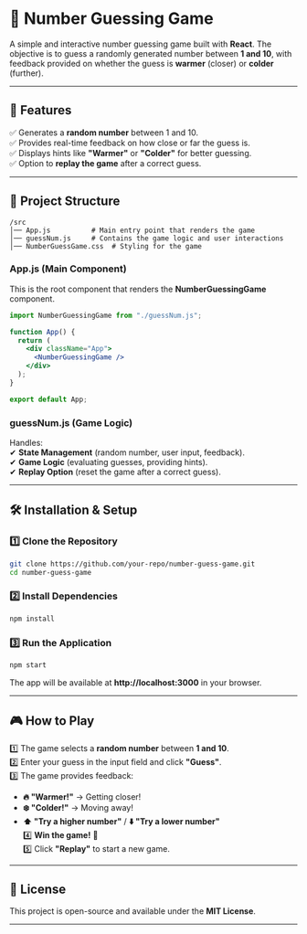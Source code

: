 # 🎯 Number Guessing Game  

A simple and interactive number guessing game built with **React**. The objective is to guess a randomly generated number between **1 and 10**, with feedback provided on whether the guess is **warmer** (closer) or **colder** (further).  

---

## 🚀 Features  
✅ Generates a **random number** between 1 and 10.  
✅ Provides real-time feedback on how close or far the guess is.  
✅ Displays hints like **"Warmer"** or **"Colder"** for better guessing.  
✅ Option to **replay the game** after a correct guess.  

---

## 📁 Project Structure  
```
/src
│── App.js          # Main entry point that renders the game
│── guessNum.js     # Contains the game logic and user interactions
│── NumberGuessGame.css  # Styling for the game
```

### **App.js (Main Component)**
This is the root component that renders the **NumberGuessingGame** component.  

```jsx
import NumberGuessingGame from "./guessNum.js";

function App() {
  return (
    <div className="App">
      <NumberGuessingGame />
    </div>
  );
}

export default App;
```

### **guessNum.js (Game Logic)**
Handles:  
✔ **State Management** (random number, user input, feedback).  
✔ **Game Logic** (evaluating guesses, providing hints).  
✔ **Replay Option** (reset the game after a correct guess).  

---

## 🛠 Installation & Setup  

### 1️⃣ **Clone the Repository**
```sh
git clone https://github.com/your-repo/number-guess-game.git
cd number-guess-game
```

### 2️⃣ **Install Dependencies**
```sh
npm install
```

### 3️⃣ **Run the Application**
```sh
npm start
```
The app will be available at **http://localhost:3000** in your browser.  

---

## 🎮 How to Play  
1️⃣ The game selects a **random number** between **1 and 10**.  
2️⃣ Enter your guess in the input field and click **"Guess"**.  
3️⃣ The game provides feedback:  
   - **🔥 "Warmer!"** → Getting closer!  
   - **❄️ "Colder!"** → Moving away!  
   - **⬆️ "Try a higher number"** / **⬇️ "Try a lower number"**  
4️⃣ **Win the game!** 🎉  
5️⃣ Click **"Replay"** to start a new game.  

---

## 📜 License  
This project is open-source and available under the **MIT License**.  

---
